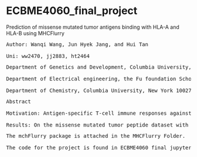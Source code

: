 # ECBME4060_final_project
Prediction of missense mutated tumor antigens binding with HLA-A and HLA-B using MHCFlurry

<pre>
Author: Wanqi Wang, Jun Hyek Jang, and Hui Tan

Uni: ww2470, jj2883, ht2464
</pre>

<pre>
Department of Genetics and Development, Columbia University, New York 10032, USA.

Department of Electrical engineering, the Fu foundation School of Engineering and Applied Science, Columbia University, New York 10027, USA.

Department of Chemistry, Columbia University, New York 10027, USA.
</pre>

<pre>
Abstract

Motivation: Antigen-specific T-cell immune responses against peptides derived from missense gene mutations have been shown to facilitate immunosurveillance and cancer control. These responses are induced by binding between missense mutant peptides and major histocompatibility complex (MHC) proteins, encoded by human leukocyte antigen (HLA) alleles.  Using MHCFlurry can predict peptides’ binding affinity to human HLA-A and HLA-B alleles, rendering promising vaccine targets.

Results: On the missense mutated tumor peptide dataset with binding affinity score less than 50nM that are functionally relevant in the Cancer Genome Project, we compute the binding affinity between the tumor peptides and HLA-A0201 and HLA-B0702. Then, we predict which missense mutated tumor peptide has the largest impact on HLA-A0201 and HLA-B0702. 
</pre>

<pre>
The mchFlurry package is attached in the MHCFlurry Folder.

The code for the project is found in ECBME4060_final_jupyter.ipynb.
</pre>
